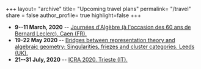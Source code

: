 +++
layout= "archive"
title= "Upcoming travel plans"
permalink= "/travel"
share = false
author_profile= true
highlight=false
+++

* **9--11 March, 2020**  --  [Journées d'Algèbre (à l'occasion des 60 ans de Bernard Leclerc). Caen (FR).](https://conf.lmno.cnrs.fr/JABL2020/)
* **19-22 May 2020**  --  [Bridges between representation theory and algebraic geometry: Singularities, friezes and cluster categories. Leeds (UK).](https://sites.google.com/view/singular-clusters)
* **21--31 July, 2020**  --  [ICRA 2020. Trieste (IT).](https://wiki.math.ntnu.no/icra2020/start)

































